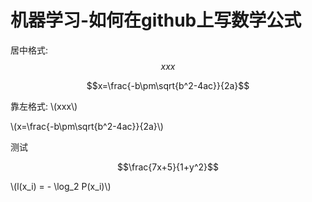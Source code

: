 

# 机器学习-如何在github上写数学公式

<script type="text/javascript" src="http://cdn.mathjax.org/mathjax/latest/MathJax.js?config=default"></script>

居中格式: $$xxx$$

$$x=\frac{-b\pm\sqrt{b^2-4ac}}{2a}$$

靠左格式: \\(xxx\\)

\\(x=\frac{-b\pm\sqrt{b^2-4ac}}{2a}\\)

测试

$$\frac{7x+5}{1+y^2}$$

\\(l(x_i) = - \log_2 P(x_i)\\)
